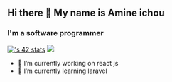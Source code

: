 ## Hi there 👋 My name is Amine ichou 
### I'm a software programmer

[![<username>'s 42 stats](https://badge.mediaplus.ma/darkblue/moichou)](https://github.com/oakoudad/badge42)
<img src="https://media.giphy.com/media/88zFtljrXcHbhIhet8/giphy.gif">


- 🔭 I’m currently working on react js
- 🌱 I’m currently learning laravel
